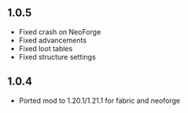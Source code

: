 ## 1.0.5

- Fixed crash on NeoForge
- Fixed advancements
- Fixed loot tables
- Fixed structure settings

## 1.0.4

- Ported mod to 1.20.1/1.21.1 for fabric and neoforge